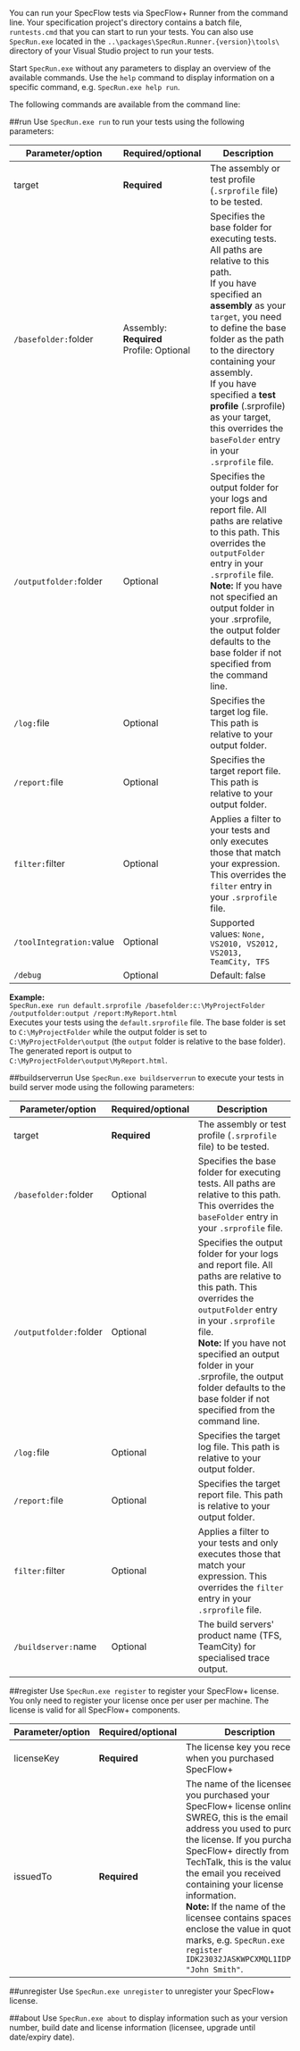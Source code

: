 You can run your SpecFlow tests via SpecFlow+ Runner from the command line. Your specification project's directory contains a batch file, `runtests.cmd` that you can start to run your tests. You can also use `SpecRun.exe` located in the `..\packages\SpecRun.Runner.{version}\tools\` directory of your Visual Studio project to run your tests.

Start `SpecRun.exe` without any parameters to display an overview of the available commands. Use the `help` command to display information on a specific command, e.g. `SpecRun.exe help run`.

The following commands are available from the command line:

##run
Use `SpecRun.exe run` to run your tests using the following parameters:

|Parameter/option       |Required/optional|Description|
|-----------------------|-----------------|-----------|
|target                 |**Required**     |The assembly or test profile (`.srprofile` file) to be tested.|
|`/basefolder:`folder   |Assembly: **Required**<br>Profile: Optional         |Specifies the base folder for executing tests. All paths are relative to this path. <br>If you have specified an **assembly** as your `target`, you need to define the base folder as the path to the directory containing your assembly.<br>If you have specified a **test profile** (.srprofile) as your target, this overrides the `baseFolder` entry in your `.srprofile` file.|
|`/outputfolder:`folder |Optional         |Specifies the output folder for your logs and report file. All paths are relative to this path. This overrides the `outputFolder` entry in your `.srprofile` file.<br>**Note:** If you have not specified an output folder in your .srprofile, the output folder defaults to the base folder if not specified from the command line.|
|`/log:`file            |Optional         |Specifies the target log file. This path is relative to your output folder.|
|`/report:`file         |Optional         |Specifies the target report file. This path is relative to your output folder.|
|`filter:`filter        |Optional         |Applies a filter to your tests and only executes those that match your expression. This overrides the `filter` entry in your `.srprofile` file.|
|`/toolIntegration:`value|Optional        |Supported values: `None, VS2010, VS2012, VS2013, TeamCity, TFS`|
|`/debug`                |Optional        |Default: false |

**Example:**  
`SpecRun.exe run default.srprofile /basefolder:c:\MyProjectFolder /outputfolder:output /report:MyReport.html`  
Executes your tests using the `default.srprofile` file. The base folder is set to `C:\MyProjectFolder` while the output folder is set to `C:\MyProjectFolder\output` (the `output` folder is relative to the base folder). The generated report is output to `C:\MyProjectFolder\output\MyReport.html`.

##buildserverrun
Use `SpecRun.exe buildserverrun` to execute your tests in build server mode using the following parameters:

|Parameter/option       |Required/optional|Description|
|-----------------------|-----------------|-----------|
|target                 |**Required**     |The assembly or test profile (`.srprofile` file) to be tested.|
|`/basefolder:`folder   |Optional         |Specifies the base folder for executing tests. All paths are relative to this path. This overrides the `baseFolder` entry in your `.srprofile` file.|
|`/outputfolder:`folder |Optional         |Specifies the output folder for your logs and report file. All paths are relative to this path. This overrides the `outputFolder` entry in your `.srprofile` file.<br>**Note:** If you have not specified an output folder in your .srprofile, the output folder defaults to the base folder if not specified from the command line.|
|`/log:`file            |Optional         |Specifies the target log file. This path is relative to your output folder.|
|`/report:`file         |Optional         |Specifies the target report file. This path is relative to your output folder.|
|`filter:`filter        |Optional         |Applies a filter to your tests and only executes those that match your expression. This overrides the `filter` entry in your `.srprofile` file.|
|`/buildserver:`name     |Optional         |The build servers' product name (TFS, TeamCity) for specialised trace output.|

##register
Use `SpecRun.exe register` to register your SpecFlow+ license. You only need to register your license once per user per machine. The license is valid for all SpecFlow+ components.

|Parameter/option       |Required/optional|Description|
|-----------------------|-----------------|-----------|
|licenseKey             |**Required**     |The license key you received when you purchased SpecFlow+|
|issuedTo               |**Required**     |The name of the licensee. If you purchased your SpecFlow+ license online via SWREG, this is the email address you used to purchase the license. If you purchased SpecFlow+ directly from TechTalk, this is the value in the email you received containing your license information.<br>**Note:** If the name of the licensee contains spaces, enclose the value in quotation marks, e.g. `SpecRun.exe register IDK23032JASKWPCXMQL1IDPAKX== "John Smith"`.|

##unregister
Use `SpecRun.exe unregister` to unregister your SpecFlow+ license.


##about
Use `SpecRun.exe about` to display information such as your version number, build date and license information (licensee, upgrade until date/expiry date).

